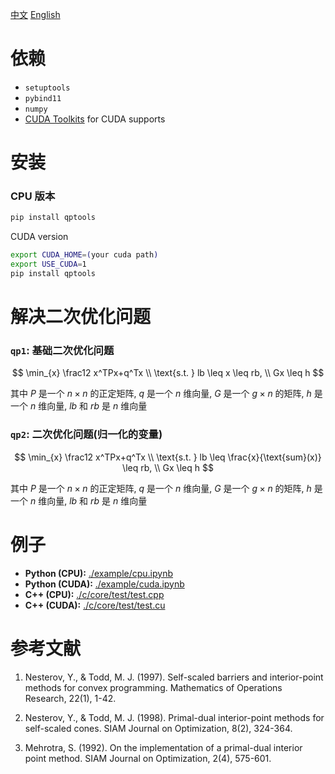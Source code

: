 [中文](README.zh-CN.md)
[English](README.md)

# 依赖

- `setuptools`
- `pybind11`
- `numpy`
- [CUDA Toolkits](https://developer.nvidia.com/cuda-toolkit) for CUDA supports

# 安装

### CPU 版本

```bash
pip install qptools
```

CUDA version

```bash
export CUDA_HOME=(your cuda path)
export USE_CUDA=1
pip install qptools
```

# 解决二次优化问题

### `qp1`: 基础二次优化问题

$$
\min_{x} \frac12 x^TPx+q^Tx \\
\text{s.t. } lb \leq x \leq rb, \\
Gx \leq h
$$

其中 $P$ 是一个 $n\times n$ 的正定矩阵, $q$ 是一个 $n$ 维向量, $G$ 是一个 $g\times n$ 的矩阵, $h$ 是一个 $n$ 维向量, $lb$ 和 $rb$ 是 $n$ 维向量

### `qp2`:  二次优化问题(归一化的变量)

$$
\min_{x} \frac12 x^TPx+q^Tx \\
\text{s.t. } lb \leq \frac{x}{\text{sum}(x)} \leq rb, \\
Gx \leq h
$$

其中 $P$ 是一个 $n\times n$ 的正定矩阵, $q$ 是一个 $n$ 维向量, $G$ 是一个 $g\times n$ 的矩阵, $h$ 是一个 $n$ 维向量, $lb$ 和 $rb$ 是 $n$ 维向量

# 例子

- **Python (CPU):** [./example/cpu.ipynb](./example/cpu.ipynb)
- **Python (CUDA):** [./example/cuda.ipynb](./example/cuda.ipynb)
- **C++ (CPU):** [./c/core/test/test.cpp](./c/core/test/test.cpp)
- **C++ (CUDA):** [./c/core/test/test.cu](./c/core/test/test.cu)


# 参考文献

1. Nesterov, Y., & Todd, M. J. (1997). Self-scaled barriers and interior-point methods for convex programming. Mathematics of Operations Research, 22(1), 1-42.

2. Nesterov, Y., & Todd, M. J. (1998). Primal-dual interior-point methods for self-scaled cones. SIAM Journal on Optimization, 8(2), 324-364.

3. Mehrotra, S. (1992). On the implementation of a primal-dual interior point method. SIAM Journal on Optimization, 2(4), 575-601.